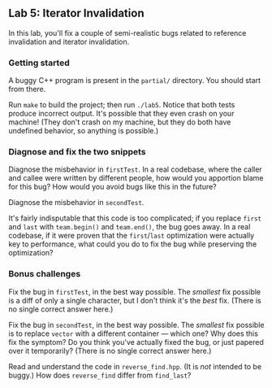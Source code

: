 ## Lab 5: Iterator Invalidation

In this lab, you'll fix a couple of semi-realistic bugs related to
reference invalidation and iterator invalidation.


### Getting started

A buggy C++ program is present in the `partial/` directory. You should start
from there.

Run `make` to build the project; then run `./lab5`. Notice that both
tests produce incorrect output. It's possible that they even crash on your
machine! (They don't crash on my machine, but they do both have undefined
behavior, so anything is possible.)


### Diagnose and fix the two snippets

Diagnose the misbehavior in `firstTest`. In a real codebase, where the caller
and callee were written by different people, how would you apportion blame
for this bug? How would you avoid bugs like this in the future?

Diagnose the misbehavior in `secondTest`.

It's fairly indisputable that this code is too complicated; if you replace
`first` and `last` with `team.begin()` and `team.end()`, the bug goes away.
In a real codebase, if it were proven that the `first`/`last` optimization
were actually key to performance, what could you do to fix the bug while
preserving the optimization?


### Bonus challenges

Fix the bug in `firstTest`, in the best way possible. The _smallest_ fix
possible is a diff of only a single character, but I don't think it's the
_best_ fix. (There is no single correct answer here.)

Fix the bug in `secondTest`, in the best way possible. The _smallest_ fix
possible is to replace `vector` with a different container — which one?
Why does this fix the symptom? Do you think you've actually fixed the bug,
or just papered over it temporarily? (There is no single correct answer here.)

Read and understand the code in `reverse_find.hpp`.
(It is _not_ intended to be buggy.)
How does `reverse_find` differ from `find_last`?
